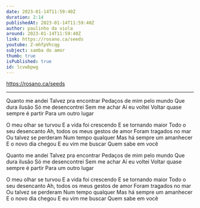 ```yaml
---
date: 2023-01-14T11:59:40Z
duration: 2:14
publishedAt: 2023-01-14T11:59:40Z
author: paulinho da viola
around: 2023-01-14T11:59:40Z
link: https://rosano.ca/seeds
youtube: Z-mhfpVhcqg
subject: samba do amor
thumb: true
isPublished: true
id: lcvwbpwg
---
```

https://rosano.ca/seeds

---

Quanto me andei
Talvez pra encontrar
Pedaços de mim pelo mundo
Que dura ilusão
Só me desencontrei
Sem me achar
Aí eu voltei
Voltar quase sempre é partir
Para um outro lugar

O meu olhar se turvou
E a vida foi crescendo
E se tornando maior
Todo o seu desencanto
Ah, todos os meus gestos de amor
Foram tragados no mar
Ou talvez se perderam
Num tempo qualquer
Mas há sempre um amanhecer
E o novo dia chegou
E eu vim me buscar
Quem sabe em você

Quanto me andei
Talvez pra encontrar
Pedaços de mim pelo mundo
Que dura ilusão
Só me desencontrei
Sem me achar
Aí eu voltei
Voltar quase sempre é partir
Para um outro lugar

O meu olhar se turvou
E a vida foi crescendo
E se tornando maior
Todo o seu desencanto
Ah, todos os meus gestos de amor
Foram tragados no mar
Ou talvez se perderam
Num tempo qualquer
Mas há sempre um amanhecer
E o novo dia chegou
E eu vim me buscar
Quem sabe em você
